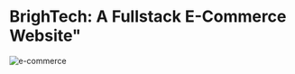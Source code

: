 # BrighTech: A Fullstack E-Commerce Website"
![e-commerce](https://user-images.githubusercontent.com/83996435/158003187-33088552-03e0-4129-8040-e881c2463ee6.PNG)
